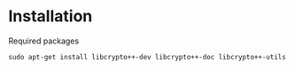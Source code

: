 # Installation
Required packages
```shell
sudo apt-get install libcrypto++-dev libcrypto++-doc libcrypto++-utils
```
